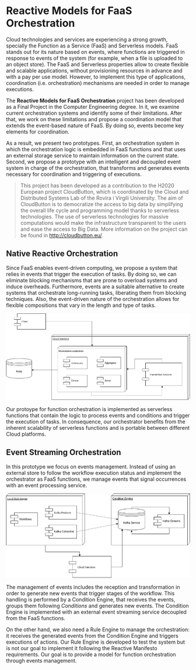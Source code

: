 # Reactive Models for FaaS Orchestration

Cloud technologies and services are experiencing a strong growth, specially the Function as a Service (FaaS) and Serverless models. FaaS stands out for its nature based on events, where functions are triggered in response to events of the system (for example, when a file is uploaded to an object store). The FaaS and Serverless properties allow to create flexible and scalable applications, without provisioning resources in advance and with a pay per use model. However, to implement this type of applications, coordination (i.e. orchestration) mechanisms are needed in order to manage executions.

The **Reactive Models for FaaS Orchestration** project has been developed as a Final Project in the Computer Engineering degree. In it, we examine current orchestration systems and identify some of their limitations. After that, we work on these limitations and propose a coordination model that extends the event-based nature of FaaS. By doing so, events become key elements for coordination.

As a result, we present two prototypes. First, an orchestration system in which the orchestration logic is embedded in FaaS functions and that uses an external storage service to maintain information on the current state. Second, we propose a prototype with an intelligent and decoupled event system in charge of the orchestration, that transforms and generates events necessary for coordination and triggering of executions.

> This project has been developed as a contribution to the H2020 European project CloudButton, which is coordinated by the Cloud and Distributed Systems Lab of the Rovira i Virgili University. The aim of CloudButton is to democratize the access to big data by simplifying the overall life cycle and programming model thanks to serverless technologies. The use of serverless technologies for massive computations would make the infrastructure transparent to the users and ease the access to Big Data. More information on the project can be found in http://cloudbutton.eu/.

## Native Reactive Orchestration
Since FaaS enables event-driven computing, we propose a system that relies in events that trigger the execution of tasks. By doing so, we can eliminate blocking mechanisms that are prone to overload systems and induce overheads. Furthermore, events are a suitable alternative to create systems that orchestrate long-running tasks, liberating them from blocking techniques. Also, the event-driven nature of the orchestration allows for flexible compositions that vary in the length and type of tasks. 

![alternativetext](images/native_reactive.png)

Our protoype for function orchestration is implemented as serverless functions that contain the logic to process events and conditions and trigger the execution of tasks. In consequence, our orchestrator benefits from the inherent scalability of serverless functions and is portable between different Cloud platforms.


## Event Streaming Orchestration
In this prototype we focus on events management. Instead of using an external store to follow the workflow execution status and implement the orchestrator as FaaS functions, we manage events that signal occurrences with an event processing service. 

![alternativetext](images/event_streaming.png)

The management of events includes the reception and transformation in order to generate new events that trigger stages of the workflow. This handling is performed by a Condition Engine, that receives the events, groups them following *Conditions* and generates new events. The Condition Engine is implemented with an external event streaming service decoupled from the FaaS functions.

On the other hand, we also need a Rule Engine to manage the orchestration: it receives the generated events from the Condition Engine and triggers executions of actions. Our Rule Engine is developed to test the system but is not our goal to implement it following the Reactive Manifesto requirements. Our goal is to provide a model for function orchestration through events management.

